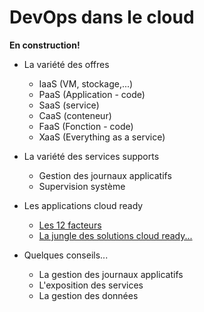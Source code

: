 
# DevOps dans le cloud

**En construction!**

* La variété des offres

  * IaaS (VM, stockage,...)
  * PaaS (Application - code)
  * SaaS (service)
  * CaaS (conteneur)
  * FaaS (Fonction - code)
  * XaaS (Everything as a service)

* La variété des services supports

  * Gestion des journaux applicatifs
  * Supervision système

* Les applications cloud ready

  * [Les 12 facteurs](https://12factor.net/fr/)
  * [La jungle des solutions cloud ready...](https://landscape.cncf.io/)

* Quelques conseils...

  * La gestion des journaux applicatifs
  * L'exposition des services
  * La gestion des données
